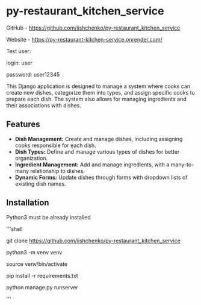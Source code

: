 # py-restaurant_kitchen_service

GitHub - https://github.com/iishchenko/py-restaurant_kitchen_service

Website - https://py-restaurant-kitchen-service.onrender.com/

Test user:

login: user

password: user12345

This Django application is designed to manage a system where cooks can create new dishes, categorize them into types, and assign specific cooks to prepare each dish. The system also allows for managing ingredients and their associations with dishes. 

## Features

- **Dish Management:** Create and manage dishes, including assigning cooks responsible for each dish.
- **Dish Types:** Define and manage various types of dishes for better organization.
- **Ingredient Management:** Add and manage ingredients, with a many-to-many relationship to dishes.
- **Dynamic Forms:** Update dishes through forms with dropdown lists of existing dish names.

## Installation 

Python3 must be already installed

'''shell

git clone https://github.com/iishchenko/py-restaurant_kitchen_service

python3 -m venv venv

source venv/bin/activate

pip install -r requirements.txt

python manage.py runserver

'''